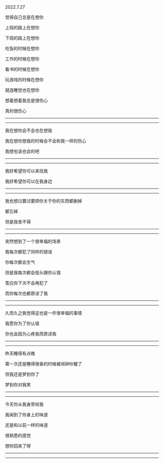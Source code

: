2022.7.27

觉得自己总是在想你

上班的路上在想你

下班的路上在想你

吃饭的时候在想你

工作的时候在想你

看书的时候在想你

玩游戏的时候在想你

就连睡觉也在想你

想着想着我总是很伤心

真的很伤心

------

------------

我在想你会不会也在想我

我在想你想我的时候会不会和我一样的伤心

我想也该也会的吧

---------

-----------

我好希望你可以来找我

我好希望你可以在我身边

--------

---------

我也想过要过要把你关于你的东西都删掉

都忘掉

但是我舍不得

---------

---------------

突然想到了一个很幸福的场景

我每次都犯了同样的错误

你每次都会生气

但是我每次都会低头跟你认错

答应你下次不会再犯了

而你每次也都原谅了我

---------

--------------

久而久之我觉得这也是一件很幸福的事情

我愿你为了你认错

你也会因为心疼我而原谅我

---------

---------------

昨天睡得有点晚

第一次还是睡得很香的时候被闹钟吵醒了

但我还是梦到你了

梦到你对我笑

-----

--------

今天你从我身旁经我

我闻到了你身上的味道

还是和以前一样的味道

很熟悉的感觉

想你回来了呀

------------

----------------------

